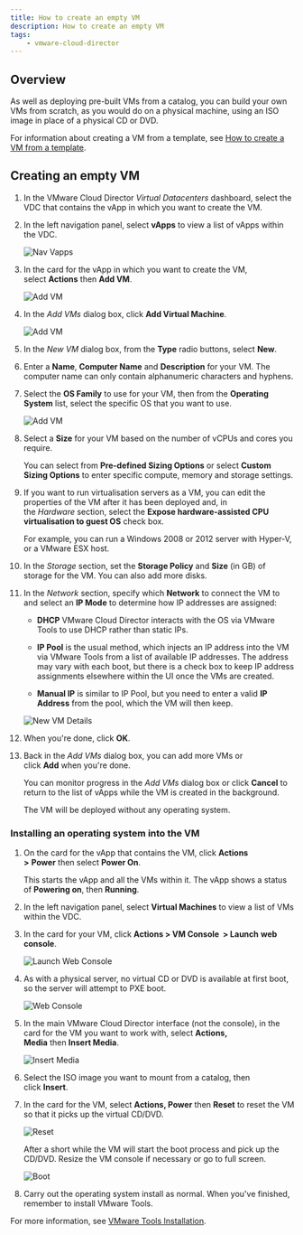 ```yaml
---
title: How to create an empty VM
description: How to create an empty VM
tags:
    - vmware-cloud-director
---
```


## Overview

As well as deploying pre-built VMs from a catalog, you can build your own VMs from scratch, as you would do on a physical machine, using an ISO image in place of a physical CD or DVD.

For information about creating a VM from a template, see [How to create a VM from a template](./how_to_create_a_vm_from_a_template.md).

## Creating an empty VM

1. In the VMware Cloud Director _Virtual Datacenters_ dashboard, select the VDC that contains the vApp in which you want to create the VM.

1. In the left navigation panel, select **vApps** to view a list of vApps within the VDC.

    ![Nav Vapps](./assets/nav_vapp.png)

1. In the card for the vApp in which you want to create the VM, select **Actions** then **Add VM**.

    ![Add VM](./assets/add_vm.png)

1. In the _Add VMs_ dialog box, click **Add Virtual Machine**.

    ![Add VM](./assets/add_virtual_machine.png)

1. In the _New VM_ dialog box, from the **Type** radio buttons, select **New**.

1. Enter a **Name**, **Computer Name** and **Description** for your VM. The computer name can only contain alphanumeric characters and hyphens.

1. Select the **OS Family** to use for your VM, then from the **Operating System** list, select the specific OS that you want to use.

    ![Add VM](./assets/os_select.png)

1. Select a **Size** for your VM based on the number of vCPUs and cores you require.

    You can select from **Pre-defined Sizing Options** or select **Custom Sizing Options** to enter specific compute, memory and storage settings.

1. If you want to run virtualisation servers as a VM, you can edit the properties of the VM after it has been deployed and, in the _Hardware_ section, select the **Expose hardware-assisted CPU virtualisation to guest OS** check box.

    For example, you can run a Windows 2008 or 2012 server with Hyper‑V, or a VMware ESX host.

1. In the _Storage_ section, set the **Storage Policy** and **Size** (in GB) of storage for the VM. You can also add more disks.

1. In the _Network_ section, specify which **Network** to connect the VM to and select an **IP Mode** to determine how IP addresses are assigned:

    - **DHCP** VMware Cloud Director interacts with the OS via VMware Tools to use DHCP rather than static IPs.  

    - **IP Pool** is the usual method, which injects an IP address into the VM via VMware Tools from a list of available IP addresses. The address may vary with each boot, but there is a check box to keep IP address assignments elsewhere within the UI once the VMs are created.  

    - **Manual IP** is similar to IP Pool, but you need to enter a valid **IP Address** from the pool, which the VM will then keep.  

    ![New VM Details](./assets/new_vm_details.png)

1. When you're done, click **OK**.

1. Back in the _Add VMs_ dialog box, you can add more VMs or click **Add** when you're done.

    You can monitor progress in the _Add VMs_ dialog box or click **Cancel** to return to the list of vApps while the VM is created in the background.

    The VM will be deployed without any operating system.

### **Installing an operating system into the VM**

1. On the card for the vApp that contains the VM, click **Actions >** **Power** then select **Power On**.

    This starts the vApp and all the VMs within it. The vApp shows a status of **Powering on**, then **Running**.

1. In the left navigation panel, select **Virtual Machines** to view a list of VMs within the VDC.

1. In the card for your VM, click **Actions > VM Console  > Launch** **web console**.

    ![Launch Web Console](./assets/launch_web_console.png)

1. As with a physical server, no virtual CD or DVD is available at first boot, so the server will attempt to PXE boot.

    ![Web Console](./assets/pxe_boot.png)

1. In the main VMware Cloud Director interface (not the console), in the card for the VM you want to work with, select **Actions, Media** then **Insert Media**.

    ![Insert Media](./assets/insert_media.png)

1. Select the ISO image you want to mount from a catalog, then click **Insert**.

1. In the card for the VM, select **Actions, Power** then **Reset** to reset the VM so that it picks up the virtual CD/DVD.

    ![Reset](./assets/reset.png)

    After a short while the VM will start the boot process and pick up the CD/DVD. Resize the VM console if necessary or go to full screen.

    ![Boot](./assets/centos.png)

1. Carry out the operating system install as normal. When you've finished, remember to install VMware Tools.

For more information, see [VMware Tools Installation](./vmware_tools_installation.md).
